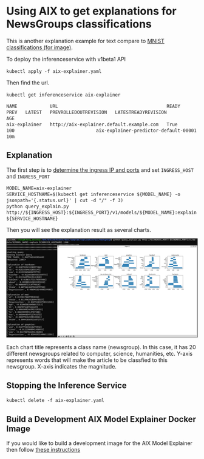 # Using AIX to get explanations for NewsGroups classifications

This is another explanation example for text compare to [MNIST classifications (for image)](https://github.com/kserve/kserve/tree/master/docs/samples/explanation/aix/mnist).

To deploy the inferenceservice with v1beta1 API

`kubectl apply -f aix-explainer.yaml`

Then find the url.

`kubectl get inferenceservice aix-explainer`

```
NAME            URL                                        READY   PREV   LATEST   PREVROLLEDOUTREVISION   LATESTREADYREVISION                     AGE
aix-explainer   http://aix-explainer.default.example.com   True           100                              aix-explainer-predictor-default-00001   10m

```

## Explanation
The first step is to [determine the ingress IP and ports](../../../../../README.md#determine-the-ingress-ip-and-ports) and set `INGRESS_HOST` and `INGRESS_PORT`

```
MODEL_NAME=aix-explainer
SERVICE_HOSTNAME=$(kubectl get inferenceservice ${MODEL_NAME} -o jsonpath='{.status.url}' | cut -d "/" -f 3)
python query_explain.py http://${INGRESS_HOST}:${INGRESS_PORT}/v1/models/${MODEL_NAME}:explain ${SERVICE_HOSTNAME}
```

Then you will see the explanation result as several charts.

![example explanation](aix-explanation.jpeg)

Each chart title represents a class name (newsgroup). In this case, it has 20 different newsgroups related to computer, science, humanities, etc. Y-axis represents words that will make the article to be classfied to this newsgroup. X-axis indicates the magnitude.

## Stopping the Inference Service

`kubectl delete -f aix-explainer.yaml`

## Build a Development AIX Model Explainer Docker Image

If you would like to build a development image for the AIX Model Explainer then follow [these instructions](https://github.com/kserve/kserve/tree/release-0.10/python/aixexplainer#build-a-development-aix-model-explainer-docker-image)

